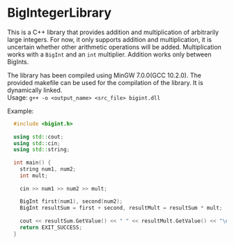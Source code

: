 # BigIntegerLibrary
This is a C++ library that provides addition and multiplication of arbitrarily large integers.
For now, it only supports addition and multiplication, it is uncertain whether other arithmetic operations will be added.
Multiplication works with a ```BigInt``` and an ```int``` multiplier.
Addition works only between BigInts.<br>

The library has been compiled using MinGW 7.0.0(GCC 10.2.0). The provided makefile can be used for the compilation of the library. It is dynamically linked.<br>
Usage: ```g++ -o <output_name> <src_file> bigint.dll```

Example:<br>
```c++
  #include <bigint.h>
  
  using std::cout;
  using std::cin;
  using std::string;
  
  int main() {
    string num1, num2;
    int mult;
    
    cin >> num1 >> num2 >> mult;
    
    BigInt first(num1), second(num2);
    BigInt resultSum = first + second, resultMult = resultSum * mult;
    
    cout << resultSum.GetValue() << " " << resultMult.GetValue() << "\n";
    return EXIT_SUCCESS;
  }
```
